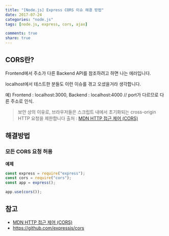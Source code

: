 ```yaml
---
title: "[Node.js] Express CORS 이슈 해결 방법"
date: 2017-07-24
categories: "node.js"
tags: [node.js, express, cors, ajax]

comments: true
share: true
---
```


## CORS란?

Frontend에서 주소가 다른 Backend API를 참조하려고 하면 나는 에러입니다.

localhost에서 테스트한 분들도 이런 이슈를 겪고 오셨을거라 생각합니다.

예) Frontend : localhost:3000, Backend : localhost:4000 // port가 다르므로 다른 주소로 인식.

> 보안 상의 이유로, 브라우저들은 스크립트 내에서 초기화되는 cross-origin HTTP 요청을 제한합니다 출처 : [MDN HTTP 접근 제어 (CORS)][mdn-cors]

## 해결방법

### 모든 CORS 요청 허용

**예제**

```js
const express = require("express");
const cors = require("cors");
const app = express();

app.use(cors());
```

## 참고

- [MDN HTTP 접근 제어 (CORS)][mdn-cors]
- <https://github.com/expressjs/cors>

[mdn-cors]: https://developer.mozilla.org/ko/docs/Web/HTTP/Access_control_CORS
